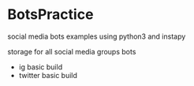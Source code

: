 # BotsPractice
social media bots examples using python3 and instapy


storage for all social media groups bots
- ig basic build
- twitter basic build
